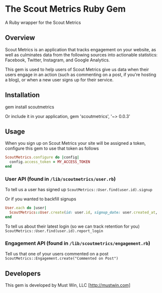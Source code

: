 The Scout Metrics Ruby Gem
====================
A Ruby wrapper for the Scout Metrics

Overview
------------
Scout Metrics is an application that tracks engagement on your website, as well as culminates data from the following sources into actionable statistics: Facebook, Twitter, Instagram, and Google Analytics.

This gem is used to help users of Scout Metrics give us data when their users engage in an action (such as commenting on a post, if you're hosting a blog), or when a new user signs up for their service.

Installation
------------
  gem install scoutmetrics

  Or include it in your application,
  gem 'scoutmetrics', '~> 0.0.3'

Usage
------------

When you sign up on Scout Metrics your site will be assigned a token, configure this gem to use that token as follows
```ruby
ScoutMetrics.configure do |config|
  config.access_token = MY_ACCESS_TOKEN
end
```

### User API (found in `/lib/scoutmetrics/user.rb`)
To tell us a user has signed up
`ScoutMetrics::User.find(user.id).signup`

Or if you wanted to backfill signups
```ruby
User.each do |user|
  ScoutMetrics::User.create(id: user.id, signup_date: user.created_at, return_date: user.latest_login, active: user.active?)
end
```

To tell us about their latest login (so we can track retention for you)
`ScoutMetrics::User.find(user.id).report_login`

### Engagement API (found in `/lib/scoutmetrics/engagement.rb`)
Tell us that one of your users commented on a post
`ScoutMetrics::Engagement.create("Commented on Post")`

Developers
------------------------------
This gem is developed by Must Win, LLC [http://mustwin.com]
